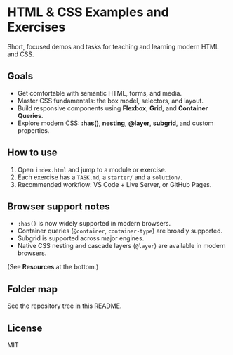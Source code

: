 # HTML & CSS Examples and Exercises

Short, focused demos and tasks for teaching and learning modern HTML and CSS.

## Goals
- Get comfortable with semantic HTML, forms, and media.
- Master CSS fundamentals: the box model, selectors, and layout.
- Build responsive components using **Flexbox**, **Grid**, and **Container Queries**.
- Explore modern CSS: **:has()**, **nesting**, **@layer**, **subgrid**, and custom properties.

## How to use
1. Open `index.html` and jump to a module or exercise.
2. Each exercise has a `TASK.md`, a `starter/` and a `solution/`.
3. Recommended workflow: VS Code + Live Server, or GitHub Pages.

## Browser support notes
- `:has()` is now widely supported in modern browsers.  
- Container queries (`@container`, `container-type`) are broadly supported.  
- Subgrid is supported across major engines.  
- Native CSS nesting and cascade layers (`@layer`) are available in modern browsers.

(See **Resources** at the bottom.)

## Folder map
See the repository tree in this README.

## License
MIT

